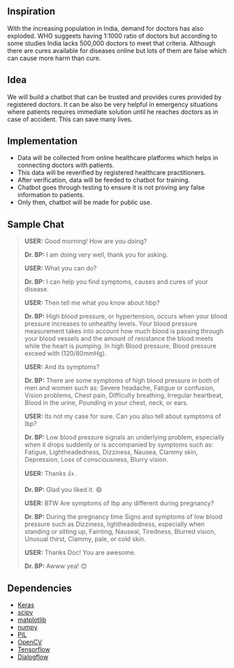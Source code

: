 ## Inspiration
With the increasing population in India, demand for doctors has also exploded. WHO suggeets having 1:1000 ratio of doctors but according to some studies India lacks 500,000 doctors to meet that criteria. Although there are cures available for diseases online but lots of them are false which can cause more harm than cure.

## Idea
We will build a chatbot that can be trusted and provides cures provided by registered doctors. It can be also be very helpful in emergency situations where patients requires immediate solution until he reaches doctors as in case of accident. This can save many lives.

## Implementation
* Data will be collected from online healthcare platforms which helps in connecting doctors with patients.
* This data will be reverified by registered healthcare practitioners.
* After verification, data will be feeded to chatbot for training.
* Chatbot goes through testing to ensure it is not proving any false information to patients.
* Only then, chatbot will be made for public use.

## Sample Chat

> **USER:** Good morning! How are you doing?
>
> **Dr. BP:** I am doing very well, thank you for asking.
>
> **USER:** What you can do?
>
> **Dr. BP:** I can help you find symptoms, causes and cures of your disease.
>
> **USER:** Then tell me what you know about hbp?
>
> **Dr. BP:** High blood pressure, or hypertension, occurs when your blood pressure increases to unhealthy levels. Your blood pressure measurement takes into account how much blood is passing through your blood vessels and the amount of resistance the blood meets while the heart is pumping. In high Blood pressure, Blood pressure exceed with (120/80mmHg).
> 
> **USER:** And its symptoms?
> 
> **Dr. BP:** There are some symptoms of high blood pressure in both of men and women such as: Severe headache, Fatigue or confusion, Vision problems, Chest pain, Difficulty breathing, Irregular heartbeat, Blood in the urine, Pounding in your chest, neck, or ears.
> 
> **USER:** Its not my case for sure. Can you also tell about symptoms of lbp?
>
> **Dr. BP:** Low blood pressure signals an underlying problem, especially when it drops suddenly or is accompanied by symptoms such as: Fatigue, Lightheadedness, Dizziness, Nausea, Clammy skin, Depression, Loss of consciousness, Blurry vision.
>
> **USER:** Thanks :+1: .
>
> **Dr. BP:** Glad you liked it. :smile:
>
> **USER:** BTW Are symptoms of lbp any different during pregnancy?
>
> **Dr. BP:** During the pregnancy time Signs and symptoms of low blood pressure such as Dizziness, lightheadedness, especially when standing or sitting up, Fainting, Nauseal, Tiredness, Blurred vision, Unusual thirst, Clammy, pale, or cold skin.
>
> **USER:** Thanks Doc! You are awesome.
>
> **Dr. BP:** Awww yea! :blush:

## Dependencies
- [Keras](http://keras.io/)
- [scipy](https://www.scipy.org/)
- [matplotlib](https://matplotlib.org/)
- [numpy](www.numpy.org/)
- [PIL](www.pythonware.com/products/pil/)
- [OpenCV](http://opencv.org/)
- [Tensorflow](https://tensorflow.org)
- [Dialogflow](https://dialoflow.com)
